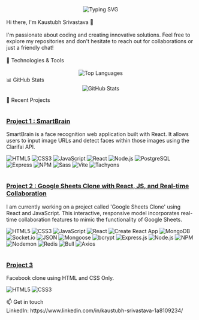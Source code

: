 <div align="center">
  <img src="https://readme-typing-svg.herokuapp.com?font=Fira+Code&size=32&duration=3000&pause=1000&color=F7F7F7&center=true&vCenter=true&width=435&lines=Kaustubh+Srivastava;Software+Developer;Open+Source+Enthusiast" alt="Typing SVG" />
</div>
<br>
Hi there, I'm Kaustubh Srivastava 👋
<!-- Name GIF animation -->
<br>
<br>
I'm passionate about coding and creating innovative solutions. Feel free to explore my repositories and don't hesitate to reach out for collaborations or just a friendly chat!
<br>
<br>
🔧 Technologies & Tools

<br>
<!-- Language usage chart -->
<div align="center">
  <br>
  <img src="https://github-readme-stats.vercel.app/api/top-langs/?username=YogiK2001&layout=compact&theme=radical" alt="Top Languages" />
</div>
📊 GitHub Stats
<div align="center">
  <img src="https://github-readme-stats-git-masterrstaa-rickstaa.vercel.app/api?username=YogiK2001&show_icons=true&theme=radical&include_all_commits=true&count_private=true" alt="GitHub Stats" />
</div>

<!-- GitHub Trophies -->
<!-- <div align="center">
  <img src="https://github-profile-trophy.vercel.app/?username=YogiK2001&theme=darkhub&no-frame=true&margin-w=15" alt="GitHub Trophies" />
</div> -->
🌟 Recent Projects
<div style="width: 100%;">
  <img src="https://via.placeholder.com/1000x1/FFFF00" alt="Yellow Line" style="width: 100%; height: 1px;">
  <h3><a href="https://github.com/YogiK2001/smartbrain">Project 1 : SmartBrain</a></h3>
  <p>SmartBrain is a face recognition web application built with React. It allows users to input image URLs and detect faces within those images using the Clarifai API.</p>
  <p>
    <img src="https://img.shields.io/badge/-HTML5-E34F26?style=flat-square&logo=html5&logoColor=white" alt="HTML5">
    <img src="https://img.shields.io/badge/-CSS3-1572B6?style=flat-square&logo=css3&logoColor=white" alt="CSS3">
    <img src="https://img.shields.io/badge/-JavaScript-F7DF1E?style=flat-square&logo=javascript&logoColor=black" alt="JavaScript">
    <img src="https://img.shields.io/badge/-React-61DAFB?style=flat-square&logo=react&logoColor=black" alt="React">
    <img src="https://img.shields.io/badge/-Node.js-339933?style=flat-square&logo=node.js&logoColor=white" alt="Node.js">
    <img src="https://img.shields.io/badge/-PostgreSQL-336791?style=flat-square&logo=postgresql&logoColor=white" alt="PostgreSQL">
    <img src="https://img.shields.io/badge/-Express-000000?style=flat-square&logo=express&logoColor=white" alt="Express">
    <img src="https://img.shields.io/badge/-NPM-CB3837?style=flat-square&logo=npm&logoColor=white" alt="NPM">
    <img src="https://img.shields.io/badge/-Sass-CC6699?style=flat-square&logo=sass&logoColor=white" alt="Sass">
    <img src="https://img.shields.io/badge/-Vite-646CFF?style=flat-square&logo=vite&logoColor=white" alt="Vite">
    <img src="https://img.shields.io/badge/-Tachyons-3C8AEB?style=flat-square&logo=tachyons&logoColor=white" alt="Tachyons">
    
  </p>
  <img src="https://via.placeholder.com/1000x1/FFFF00" alt="Yellow Line" style="width: 100%; height: 1px;">
  <h3><a href="https://github.com/YogiK2001/google-sheets">Project 2 : Google Sheets Clone with React, JS, and Real-time Collaboration </a></h3>
  <p>I am currently working on a project called 'Google Sheets Clone' using React and JavaScript. This interactive, responsive model incorporates real-time collaboration features to mimic the functionality of Google Sheets.</p>
  <p>
    <img src="https://img.shields.io/badge/-HTML5-E34F26?style=flat-square&logo=html5&logoColor=white" alt="HTML5">
    <img src="https://img.shields.io/badge/-CSS3-1572B6?style=flat-square&logo=css3&logoColor=white" alt="CSS3">
    <img src="https://img.shields.io/badge/-JavaScript-F7DF1E?style=flat-square&logo=javascript&logoColor=black" alt="JavaScript">
    <img src="https://img.shields.io/badge/-React-61DAFB?style=flat-square&logo=react&logoColor=black" alt="React">
    <img src="https://img.shields.io/badge/-Create%20React%20App-09D3AC?style=flat-square&logo=create-react-app&logoColor=white" alt="Create React App">
    <img src="https://img.shields.io/badge/-MongoDB-47A248?style=flat-square&logo=mongodb&logoColor=white" alt="MongoDB">
    <img src="https://img.shields.io/badge/-Socket.io-010101?style=flat-square&logo=socket.io&logoColor=white" alt="Socket.io">
    <img src="https://img.shields.io/badge/-JSON-000000?style=flat-square&logo=json&logoColor=white" alt="JSON">
    <img src="https://img.shields.io/badge/-Mongoose-880000?style=flat-square&logo=mongoose&logoColor=white" alt="Mongoose">
    <img src="https://img.shields.io/badge/-bcrypt-003A70?style=flat-square&logo=bcrypt&logoColor=white" alt="bcrypt">
    <img src="https://img.shields.io/badge/-Express.js-000000?style=flat-square&logo=express&logoColor=white" alt="Express.js">
    <img src="https://img.shields.io/badge/-Node.js-339933?style=flat-square&logo=node.js&logoColor=white" alt="Node.js">
    <img src="https://img.shields.io/badge/-NPM-CB3837?style=flat-square&logo=npm&logoColor=white" alt="NPM">
    <img src="https://img.shields.io/badge/-Nodemon-76D04B?style=flat-square&logo=nodemon&logoColor=white" alt="Nodemon">
    <img src="https://img.shields.io/badge/-Redis-DC382D?style=flat-square&logo=redis&logoColor=white" alt="Redis">
    <img src="https://img.shields.io/badge/-Bull-0A0A0A?style=flat-square&logo=bull&logoColor=white" alt="Bull">
    <img src="https://img.shields.io/badge/-Axios-5A29E4?style=flat-square&logo=axios&logoColor=white" alt="Axios">
  </p>
  <img src="https://via.placeholder.com/1000x1/FFFF00" alt="Yellow Line" style="width: 100%; height: 1px;">
  <h3><a href="https://github.com/YogiK2001/Facebook_clone">Project 3</a></h3>
  <p>Facebook clone using HTML and CSS Only.</p>
  <p>
  <img src="https://img.shields.io/badge/-HTML5-E34F26?style=flat-square&logo=html5&logoColor=white" alt="HTML5">
  <img src="https://img.shields.io/badge/-CSS3-1572B6?style=flat-square&logo=css3&logoColor=white" alt="CSS3">
  </div>
 <img src="https://via.placeholder.com/1000x1/FFFF00" alt="Yellow Line" style="width: 100%; height: 1px;">
📫 Get in touch
<br>
LinkedIn: https://www.linkedin.com/in/kaustubh-srivastava-1a8109234/
